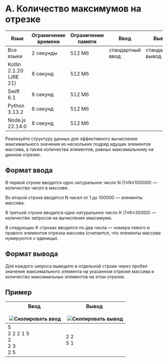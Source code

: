 # A. Количество максимумов на отрезке

|Язык|Ограничение времени|Ограничение памяти|Ввод|Вывод|
|---|---|---|---|---|
|Все языки|2 секунды|512 Мб|стандартный ввод|стандартный вывод|
|Kotlin 2.1.20 (JRE 21)|6 секунд|512 Мб|
|Swift 6.1|6 секунд|512 Мб|
|Python 3.13.2|6 секунд|512 Мб|
|Node.js 22.14.0|6 секунд|512 Мб|

Реализуйте структуру данных для эффективного вычисления максимального значения из нескольких подряд идущих элементов массива, а также количества элементов, равных максимальному на данном отрезке.

## Формат ввода

В первой строке вводится одно натуральное число N (1≤N≤100000) — количество чисел в массиве.

Во второй строке вводятся N чисел от 1 до 100000 — элементы массива.

В третьей строке вводится одно натуральное число K (1≤K≤30000) — количество запросов на вычисление максимума.

В следующих K строках вводится по два числа — номера левого и правого элементов отрезка массива (считается, что элементы массива нумеруются с единицы).

## Формат вывода

Для каждого запроса выведите в отдельной строке через пробел значение максимального элемента на указанном отрезке массива и количество максимальных элементов на этом отрезке.

## Пример

| Ввод<br><br> ![Скопировать ввод](https://yastatic.net/lego/_/La6qi18Z8LwgnZdsAr1qy1GwCwo.gif) | Вывод<br><br> ![Скопировать вывод](https://yastatic.net/lego/_/La6qi18Z8LwgnZdsAr1qy1GwCwo.gif) |
| --------------------------------------------------------------------------------------------- | ----------------------------------------------------------------------------------------------- |
| 5<br>2 2 2 1 5<br>2<br>2 3<br>2 5                                                             | 2 2<br>5 1                                                                                      |